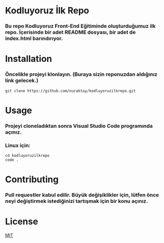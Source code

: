 # Kodluyoruz İlk Repo
### Bu repo Kodluyoruz Front-End Eğitiminde oluşturduğumuz ilk repo. İçerisinde bir adet README dosyası, bir adet de index.html barındırıyor.
# Installation
### Öncelikle projeyi klonlayın. (Buraya sizin reponuzdan aldığınız link gelecek.)
```git clone https://github.com/nuraktay/kodluyoruzilkrepo.git``` 

# Usage
### Projeyi cloneladıktan sonra Visual Studio Code programında açınız.
### Linux için:
```
cd kodluyoruzilkrepo  
code .
```
# Contributing
### Pull requestler kabul edilir. Büyük değişiklikler için, lütfen önce neyi değiştirmek istediğinizi tartışmak için bir konu açınız.
# License
[MIT](https://choosealicense.com/licenses/mit/)
